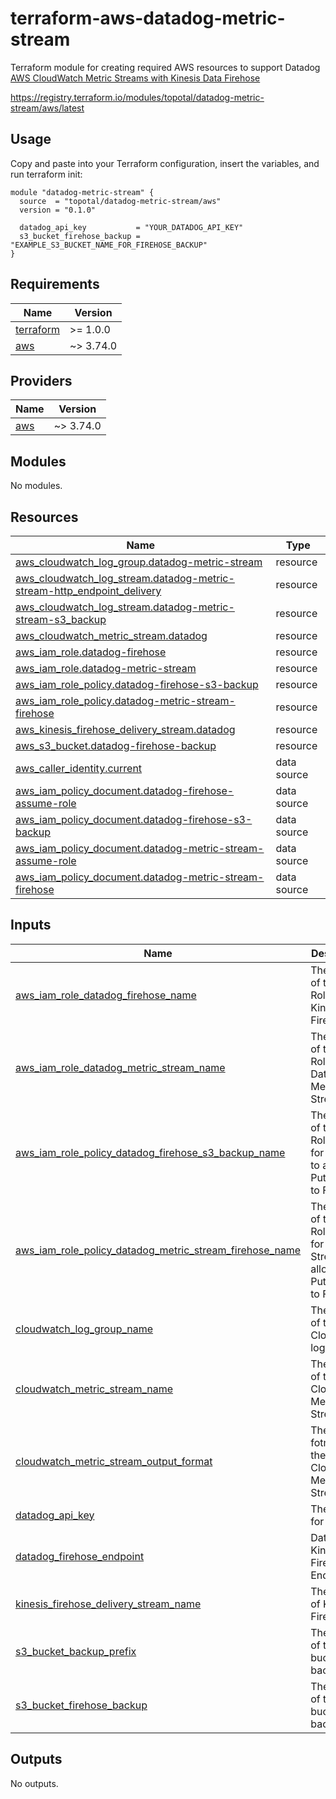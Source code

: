 # terraform-aws-datadog-metric-stream

Terraform module for creating required AWS resources to support Datadog [AWS CloudWatch Metric Streams with Kinesis Data Firehose](https://docs.datadoghq.com/integrations/guide/aws-cloudwatch-metric-streams-with-kinesis-data-firehose/?tab=cloudformation)

https://registry.terraform.io/modules/topotal/datadog-metric-stream/aws/latest

## Usage

Copy and paste into your Terraform configuration, insert the variables, and run terraform init:

```
module "datadog-metric-stream" {
  source  = "topotal/datadog-metric-stream/aws"
  version = "0.1.0"

  datadog_api_key           = "YOUR_DATADOG_API_KEY"
  s3_bucket_firehose_backup	= "EXAMPLE_S3_BUCKET_NAME_FOR_FIREHOSE_BACKUP"
}
```

<!-- BEGIN_TF_DOCS -->
## Requirements

| Name | Version |
|------|---------|
| <a name="requirement_terraform"></a> [terraform](#requirement\_terraform) | >= 1.0.0 |
| <a name="requirement_aws"></a> [aws](#requirement\_aws) | ~> 3.74.0 |

## Providers

| Name | Version |
|------|---------|
| <a name="provider_aws"></a> [aws](#provider\_aws) | ~> 3.74.0 |

## Modules

No modules.

## Resources

| Name | Type |
|------|------|
| [aws_cloudwatch_log_group.datadog-metric-stream](https://registry.terraform.io/providers/hashicorp/aws/latest/docs/resources/cloudwatch_log_group) | resource |
| [aws_cloudwatch_log_stream.datadog-metric-stream-http_endpoint_delivery](https://registry.terraform.io/providers/hashicorp/aws/latest/docs/resources/cloudwatch_log_stream) | resource |
| [aws_cloudwatch_log_stream.datadog-metric-stream-s3_backup](https://registry.terraform.io/providers/hashicorp/aws/latest/docs/resources/cloudwatch_log_stream) | resource |
| [aws_cloudwatch_metric_stream.datadog](https://registry.terraform.io/providers/hashicorp/aws/latest/docs/resources/cloudwatch_metric_stream) | resource |
| [aws_iam_role.datadog-firehose](https://registry.terraform.io/providers/hashicorp/aws/latest/docs/resources/iam_role) | resource |
| [aws_iam_role.datadog-metric-stream](https://registry.terraform.io/providers/hashicorp/aws/latest/docs/resources/iam_role) | resource |
| [aws_iam_role_policy.datadog-firehose-s3-backup](https://registry.terraform.io/providers/hashicorp/aws/latest/docs/resources/iam_role_policy) | resource |
| [aws_iam_role_policy.datadog-metric-stream-firehose](https://registry.terraform.io/providers/hashicorp/aws/latest/docs/resources/iam_role_policy) | resource |
| [aws_kinesis_firehose_delivery_stream.datadog](https://registry.terraform.io/providers/hashicorp/aws/latest/docs/resources/kinesis_firehose_delivery_stream) | resource |
| [aws_s3_bucket.datadog-firehose-backup](https://registry.terraform.io/providers/hashicorp/aws/latest/docs/resources/s3_bucket) | resource |
| [aws_caller_identity.current](https://registry.terraform.io/providers/hashicorp/aws/latest/docs/data-sources/caller_identity) | data source |
| [aws_iam_policy_document.datadog-firehose-assume-role](https://registry.terraform.io/providers/hashicorp/aws/latest/docs/data-sources/iam_policy_document) | data source |
| [aws_iam_policy_document.datadog-firehose-s3-backup](https://registry.terraform.io/providers/hashicorp/aws/latest/docs/data-sources/iam_policy_document) | data source |
| [aws_iam_policy_document.datadog-metric-stream-assume-role](https://registry.terraform.io/providers/hashicorp/aws/latest/docs/data-sources/iam_policy_document) | data source |
| [aws_iam_policy_document.datadog-metric-stream-firehose](https://registry.terraform.io/providers/hashicorp/aws/latest/docs/data-sources/iam_policy_document) | data source |

## Inputs

| Name | Description | Type | Default | Required |
|------|-------------|------|---------|:--------:|
| <a name="input_aws_iam_role_datadog_firehose_name"></a> [aws\_iam\_role\_datadog\_firehose\_name](#input\_aws\_iam\_role\_datadog\_firehose\_name) | The name of the IAM Role for Kinesis Firehose | `string` | `"DatadogFirehoseRole"` | no |
| <a name="input_aws_iam_role_datadog_metric_stream_name"></a> [aws\_iam\_role\_datadog\_metric\_stream\_name](#input\_aws\_iam\_role\_datadog\_metric\_stream\_name) | The name of the IAM Role for Datadog Metric Stream | `string` | `"DatadogMetricStreamRole"` | no |
| <a name="input_aws_iam_role_policy_datadog_firehose_s3_backup_name"></a> [aws\_iam\_role\_policy\_datadog\_firehose\_s3\_backup\_name](#input\_aws\_iam\_role\_policy\_datadog\_firehose\_s3\_backup\_name) | The name of the IAM Role Policy for Firehose to allow PutObject to Firehose | `string` | `"DatadogFirehoseS3BackupPolicy"` | no |
| <a name="input_aws_iam_role_policy_datadog_metric_stream_firehose_name"></a> [aws\_iam\_role\_policy\_datadog\_metric\_stream\_firehose\_name](#input\_aws\_iam\_role\_policy\_datadog\_metric\_stream\_firehose\_name) | The name of the IAM Role Policy for Metric Stream to allow PutRecords to Firehose | `string` | `"DatadogMetricStreamFirehosePolicy"` | no |
| <a name="input_cloudwatch_log_group_name"></a> [cloudwatch\_log\_group\_name](#input\_cloudwatch\_log\_group\_name) | The name of the CloudWatch log group | `string` | `"datadog-metric-stream"` | no |
| <a name="input_cloudwatch_metric_stream_name"></a> [cloudwatch\_metric\_stream\_name](#input\_cloudwatch\_metric\_stream\_name) | The name of the CloudWatch Metric Stream | `string` | `"datadog"` | no |
| <a name="input_cloudwatch_metric_stream_output_format"></a> [cloudwatch\_metric\_stream\_output\_format](#input\_cloudwatch\_metric\_stream\_output\_format) | The output fotmat of the CloudWatch Metric Stream | `string` | `"opentelemetry0.7"` | no |
| <a name="input_datadog_api_key"></a> [datadog\_api\_key](#input\_datadog\_api\_key) | The API Key for Datadog | `string` | n/a | yes |
| <a name="input_datadog_firehose_endpoint"></a> [datadog\_firehose\_endpoint](#input\_datadog\_firehose\_endpoint) | Datadog Kinesis Firehose Endpoint | `string` | `"https://awsmetrics-intake.datadoghq.com/v1/input"` | no |
| <a name="input_kinesis_firehose_delivery_stream_name"></a> [kinesis\_firehose\_delivery\_stream\_name](#input\_kinesis\_firehose\_delivery\_stream\_name) | The name of Kinesis Firehose | `string` | `"datadog"` | no |
| <a name="input_s3_bucket_backup_prefix"></a> [s3\_bucket\_backup\_prefix](#input\_s3\_bucket\_backup\_prefix) | The prefix of the S3 bucket for backup | `string` | `"metrics/"` | no |
| <a name="input_s3_bucket_firehose_backup"></a> [s3\_bucket\_firehose\_backup](#input\_s3\_bucket\_firehose\_backup) | The name of the S3 bucket for backup | `string` | n/a | yes |

## Outputs

No outputs.
<!-- END_TF_DOCS -->
